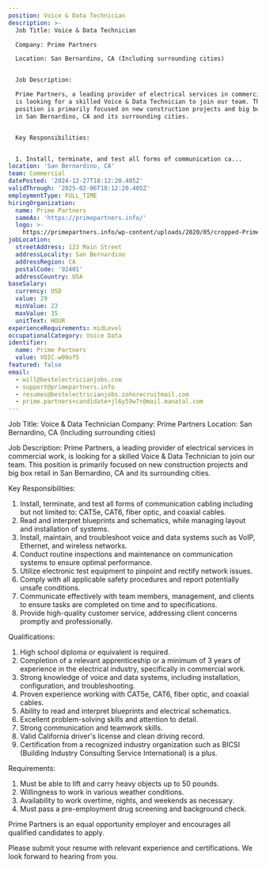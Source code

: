 ```yaml
---
position: Voice & Data Technician
description: >-
  Job Title: Voice & Data Technician

  Company: Prime Partners

  Location: San Bernardino, CA (Including surrounding cities)


  Job Description:

  Prime Partners, a leading provider of electrical services in commercial work,
  is looking for a skilled Voice & Data Technician to join our team. This
  position is primarily focused on new construction projects and big box retail
  in San Bernardino, CA and its surrounding cities.


  Key Responsibilities:


  1. Install, terminate, and test all forms of communication ca...
location: 'San Bernardino, CA'
team: Commercial
datePosted: '2024-12-27T18:12:20.405Z'
validThrough: '2025-02-06T18:12:20.405Z'
employmentType: FULL_TIME
hiringOrganization:
  name: Prime Partners
  sameAs: 'https://primepartners.info/'
  logo: >-
    https://primepartners.info/wp-content/uploads/2020/05/cropped-Prime-Partners-Logo-NO-BG-1-1.png
jobLocation:
  streetAddress: 123 Main Street
  addressLocality: San Bernardino
  addressRegion: CA
  postalCode: '92401'
  addressCountry: USA
baseSalary:
  currency: USD
  value: 29
  minValue: 23
  maxValue: 35
  unitText: HOUR
experienceRequirements: midLevel
occupationalCategory: Voice Data
identifier:
  name: Prime Partners
  value: VOIC-w09of5
featured: false
email:
  - will@bestelectricianjobs.com
  - support@primepartners.info
  - resumes@bestelectricianjobs.zohorecruitmail.com
  - prime.partners+candidate+jl6y59w7r@mail.manatal.com
---
```




Job Title: Voice & Data Technician
Company: Prime Partners
Location: San Bernardino, CA (Including surrounding cities)

Job Description:
Prime Partners, a leading provider of electrical services in commercial work, is looking for a skilled Voice & Data Technician to join our team. This position is primarily focused on new construction projects and big box retail in San Bernardino, CA and its surrounding cities.

Key Responsibilities:

1. Install, terminate, and test all forms of communication cabling including but not limited to: CAT5e, CAT6, fiber optic, and coaxial cables.
2. Read and interpret blueprints and schematics, while managing layout and installation of systems.
3. Install, maintain, and troubleshoot voice and data systems such as VoIP, Ethernet, and wireless networks.
4. Conduct routine inspections and maintenance on communication systems to ensure optimal performance.
5. Utilize electronic test equipment to pinpoint and rectify network issues.
6. Comply with all applicable safety procedures and report potentially unsafe conditions.
7. Communicate effectively with team members, management, and clients to ensure tasks are completed on time and to specifications.
8. Provide high-quality customer service, addressing client concerns promptly and professionally.

Qualifications:

1. High school diploma or equivalent is required.
2. Completion of a relevant apprenticeship or a minimum of 3 years of experience in the electrical industry, specifically in commercial work.
3. Strong knowledge of voice and data systems, including installation, configuration, and troubleshooting.
4. Proven experience working with CAT5e, CAT6, fiber optic, and coaxial cables.
5. Ability to read and interpret blueprints and electrical schematics.
6. Excellent problem-solving skills and attention to detail.
7. Strong communication and teamwork skills.
8. Valid California driver's license and clean driving record.
9. Certification from a recognized industry organization such as BICSI (Building Industry Consulting Service International) is a plus.

Requirements:

1. Must be able to lift and carry heavy objects up to 50 pounds.
2. Willingness to work in various weather conditions.
3. Availability to work overtime, nights, and weekends as necessary.
4. Must pass a pre-employment drug screening and background check.

Prime Partners is an equal opportunity employer and encourages all qualified candidates to apply.

Please submit your resume with relevant experience and certifications. We look forward to hearing from you.
